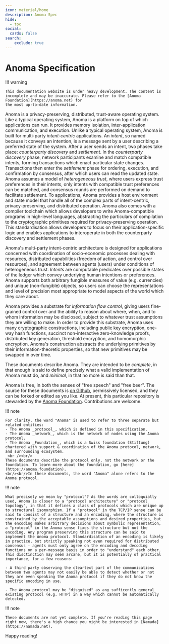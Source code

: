 ```yaml
---
icon: material/home
description: Anoma Spec
hide:
  - toc
social:
  cards: false
search:
    exclude: true
---
```


# Anoma Specification

!!! warning

    This documentation website is under heavy development. The content is incomplete and may be inaccurate. Please refer to the [Anoma Foundation](https://anoma.net) for
    the most up-to-date information.

Anoma is a privacy-preserving, distributed, trust-aware operating system. Like a
typical operating system, Anoma is a platform on top of which applications can
run. It provides memory isolation, inter-application communication, and
execution. Unlike a typical operating system, Anoma is built for multi-party
_intent-centric_ applications. An _intent_, so named because it conveys an
intention, is a message sent by a user describing a preferred state of the
system. After a user sends an intent, two phases take place: _counterparty
discovery_ and _settlement_. In the _counterparty discovery_ phase, network
participants examine and match compatible intents, forming transactions which
enact particular state changes. Transactions then enter the _settlement_ phase
for ordering, execution, and confirmation by consensus, after which users can
read the updated state. Anoma assumes a model of _heterogeneous trust_, where
users express trust preferences in their intents, only intents with compatible
trust preferences can be matched, and consensus rounds are performed on demand
to facilitate settlement. To applications, Anoma provides a host environment and
state model that handle all of the complex parts of intent-centric,
privacy-preserving, and distributed operation. Anoma also comes with a compiler
toolchain which allows developers to write Anoma-compatible programs in
high-level languages, abstracting the particulars of compilation to the
cryptographic primitives required for privacy-preserving operation. This
standardisation allows developers to focus on their application-specific logic
and enables applications to interoperate in both the counterparty discovery and
settlement phases.

Anoma's multi-party intent-centric architecture is designed for applications
concerned with coordination of socio-economic processes dealing with resources,
distributed capabilities (freedom of action, and control over resources), and
agreement between agents (users) under conditions of heterogeneous trust.
_Intents_ are computable predicates over possible states of the ledger which
convey underlying human intentions or preferences. Anoma supports both arbitrary
fungible measures of value (e.g. currencies) and unique (non-fungible) objects,
so users can choose the representations and level of precision most appropriate
to model aspects of the world which they care about.

Anoma provides a substrate for _information flow control_, giving users
fine-grained control over and the ability to reason about where, when, and to
whom information may be disclosed, subject to whatever trust assumptions they
are willing to make. In order to provide this substrate, Anoma uses many
cryptographic constructions, including public key encryption, one-way hash
functions, succinct non-interactive zero-knowledge proofs, distributed key
generation, threshold encryption, and homomorphic encryption. Anoma's
construction abstracts the underlying primitives by their information-theoretic
properties, so that new primitives may be swapped in over time.

<!--

Anoma draws upon and synthesises prior art in the broad areas of distributed ledger architecture, cybernetic systems design, monetary anthropology, and web-of-trust construction. It relies upon results, primitives, and constructions from the academic research fields of distributed systems, cryptography, computational complexity theory, information theory, algorithmic game theory, programming language theory, and category theory, among others. Readers with expertise in one or more of these areas or fields may find it helpful to understand Anoma in relation to them.Descriptions of some of these relational structures can be found in the [angles of approach](./angles-of-approach.md#angles-of-approach) section.

-->

These documents describe Anoma. They are intended to be _complete_, in that
enough is said to define precisely what a valid implementation of Anoma must do,
and _minimal_, in that no more is said than that.

Anoma is free, in both the senses of "free speech" and "free beer". The source
for these documents is [on Github](https://github.com/anoma/specs), permissively
licensed, and they can be forked or edited as you like. At present, this
particular repository is stewarded by the [Anoma
Foundation](https://anoma.foundation/). Contributions are welcome.

!!! note

    For clarity, the word "Anoma" is used to refer to three separate but related entities:
    - The Anoma _protocol_, which is defined in this specification.
    - The Anoma _network_, which is the network of nodes using the Anoma protocol.
    - The Anoma _Foundation_, which is a Swiss foundation (Stiftung) chartered with support & coordination of the Anoma protocol, network, and surrounding ecosystem.
     <br /><br/>
    These documents describe the protocol only, not the network or the foundation. To learn more about the foundation, go [here](https://anoma.foundation).
    <br/><br/>In these documents, the word "Anoma" alone refers to the Anoma protocol.

!!! note

    What precisely we mean by "protocol"? As the words are colloquially used, Anoma is closer to a "protocol architecture" or "protocol topology", in that it defines a class of protocols which are unique up to structural isomorphism. If a "protocol" in the TCP/IP sense can be said to consist of a structure and an encoding, where the structure is constrained by the acceptable assumptions and desired properties, but the encoding makes arbitrary decisions about symbolic representation, a "protocol" in the Anoma sense fixes the structure but not the encoding. Any program preserving this structure can be said to implement the Anoma protocol. Standardisation of an encoding is likely in practice, but strictly speaking not even required for distributed consensus - agents must only agree on the encoding and decoding functions on a per-message basis in order to "understand" each other. This disctinction may seem arcane, but it is potentially of practical importance, for a few reasons:

    - A third party observing the cleartext part of the communications between two agents may not easily be able to detect whether or not they are even speaking the Anoma protocol if they do not know the specific encoding in use.

    - The Anoma protocol may be "disguised" as any sufficently general existing protocol (e.g. HTTP) in a way which cannot be automatically detected.

!!! note

    These documents are not yet complete. If you're reading this page right now, there's a high chance you might be interested in [Namada](https://namada.net).

Happy reading!
